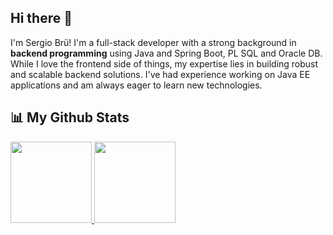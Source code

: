## Hi there 👋

I'm Sergio Brü!
I'm a full-stack developer with a strong background in **backend programming** using Java and Spring Boot, PL SQL and Oracle DB. While I love the frontend side of things, my expertise lies in building robust and scalable backend solutions. I've had experience working on Java EE applications and am always eager to learn new technologies.
<!--
**zzergAtStage/zzergAtStage** is a ✨ _special_ ✨ repository because its `README.md` (this file) appears on your GitHub profile.

Here are some ideas to get you started:

- 🔭 I’m currently working on ...
- 🌱 I’m currently learning ...
- 👯 I’m looking to collaborate on ...
- 🤔 I’m looking for help with ...
- 💬 Ask me about ...
- 📫 How to reach me: ...
- 😄 Pronouns: ...
- ⚡ Fun fact: ...
-->
## 📊 My Github Stats
<div>
   <a href="https://github.com/zzergAtStage">
    <img height="130em" src="https://github-readme-stats-eight-theta.vercel.app/api?username=zzergAtStage&show_icons=true&include_all_commits=true&count_private=true&theme=vue-dark"/>
    <img height="130em" src="https://github-readme-stats-eight-theta.vercel.app/api/top-langs/?username=zzergAtStage&layout=compact&langs_count=8&theme=vue-dark"/>
   </a>
</div>
